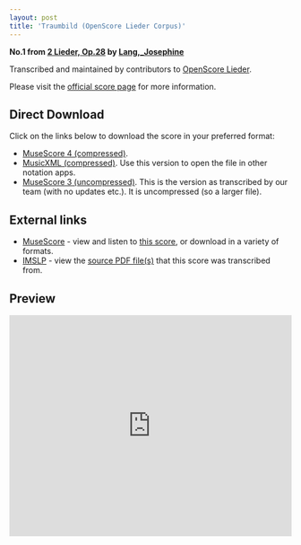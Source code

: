 ```yaml
---
layout: post
title: 'Traumbild (OpenScore Lieder Corpus)'
---
```


__No.1 from [2 Lieder, Op.28](https://fourscoreandmore.org/openscore/lieder/Lang,_Josephine/2_Lieder,_Op.28/) by [Lang,_Josephine](https://fourscoreandmore.org/openscore/lieder/Lang,_Josephine)__

Transcribed and maintained by contributors to [OpenScore Lieder].

Please visit the [official score page] for more information.

[official score page]: https://musescore.com/openscore-lieder-corpus/scores/6012375
[OpenScore Lieder]: https://musescore.com/openscore-lieder-corpus

## Direct Download

Click on the links below to download the score in your preferred format:
- [MuseScore 4 (compressed)](https://fourscoreandmore.org/openscore/lieder/Lang,_Josephine/2_Lieder,_Op.28/1_Traumbild.mscz).
- [MusicXML (compressed)](https://fourscoreandmore.org/openscore/lieder/Lang,_Josephine/2_Lieder,_Op.28/1_Traumbild.mxl). Use this version to open the file in other notation apps.
- [MuseScore 3 (uncompressed)](https://raw.githubusercontent.com/OpenScore/Lieder/refs/heads/main/scores/Lang,_Josephine/2_Lieder,_Op.28/1_Traumbild/lc6012375.mscx). This is the version as transcribed by our team (with no updates etc.). It is uncompressed (so a larger file).

## External links

- [MuseScore] - view and listen to [this score][MuseScore], or download in a variety of formats.
- [IMSLP] - view the [source PDF file(s)][IMSLP] that this score was transcribed from.

[MuseScore]: https://musescore.com/score/6012375
[IMSLP]: https://imslp.org/wiki/Special:ReverseLookup/616432

## Preview

<iframe width="100%" height="394" src="https://musescore.com/openscore-lieder-corpus/scores/6012375/embed" frameborder="0" allowfullscreen allow="autoplay; fullscreen"></iframe>
